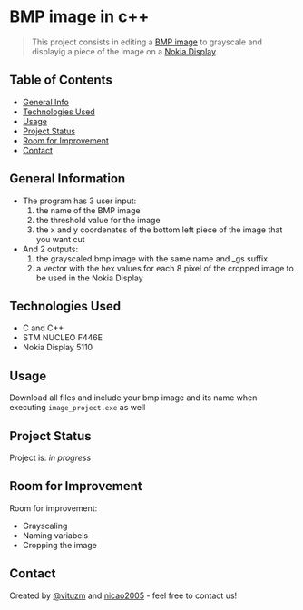 # BMP image in c++
> This project consists in editing a [BMP image](https://en.wikipedia.org/wiki/BMP_file_format) to grayscale and displayig a piece of the image on a [Nokia Display](https://www.sparkfun.com/datasheets/LCD/Monochrome/Nokia5110.pdf).

## Table of Contents
* [General Info](#general-information)
* [Technologies Used](#technologies-used)
* [Usage](#usage)
* [Project Status](#project-status)
* [Room for Improvement](#room-for-improvement)
* [Contact](#contact)
<!-- [Acknowledgements](#acknowledgements) -->


## General Information
- The program has 3 user input:
  1. the name of the BMP image
  2. the threshold value for the image
  3. the x and y coordenates of the bottom left piece of the image that you want cut
- And 2 outputs:
  1. the grayscaled bmp image with the same name and _gs suffix 
  2. a vector with the hex values for each 8 pixel of the cropped image to be used in the Nokia Display
  

## Technologies Used
- C and C++
- STM NUCLEO F446E
- Nokia Display 5110


## Usage
Download all files and include your bmp image and its name when executing `image_project.exe` as well

## Project Status
Project is: _in progress_

## Room for Improvement 

Room for improvement:
- Grayscaling
- Naming variabels
- Cropping the image

<!--  
## Acknowledgements
- This project was an ideia of 
- This project was based on [this tutorial](https://www.example.com).
- Many thanks to...
-->

## Contact
Created by [@vituzm]([https://www.flynerd.pl/](https://www.instagram.com/vitozm/)) and [nicao2005](https://github.com/nicao2005) - feel free to contact us!

<!--  -->
<!-- ## License -->
<!-- This project is open source and available under the [... License](). -->

<!-- You don't have to include all sections - just the one's relevant to your project -->
